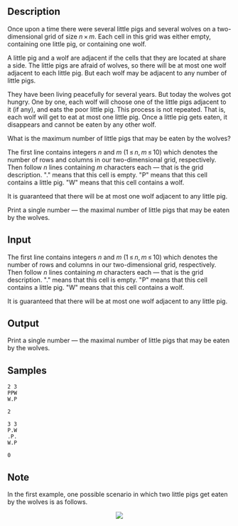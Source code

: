## Description

<div><p>Once upon a time there were several little pigs and several wolves on a two-dimensional grid of size <span class="tex-span"><i>n</i> × <i>m</i></span>. Each cell in this grid was either empty, containing one little pig, or containing one wolf.</p><p>A little pig and a wolf are adjacent if the cells that they are located at share a side. The little pigs are afraid of wolves, so there will be at most one wolf adjacent to each little pig. But each wolf may be adjacent to any number of little pigs.</p><p>They have been living peacefully for several years. But today the wolves got hungry. One by one, each wolf will choose one of the little pigs adjacent to it (if any), and eats the poor little pig. This process is not repeated. That is, each wolf will get to eat at most one little pig. Once a little pig gets eaten, it disappears and cannot be eaten by any other wolf.</p><p>What is the maximum number of little pigs that may be eaten by the wolves?</p></div><div class="input-specification"><p>The first line contains integers <span class="tex-span"><i>n</i></span> and <span class="tex-span"><i>m</i></span> (<span class="tex-span">1 ≤ <i>n</i>, <i>m</i> ≤ 10</span>) which denotes the number of rows and columns in our two-dimensional grid, respectively. Then follow <span class="tex-span"><i>n</i></span> lines containing <span class="tex-span"><i>m</i></span> characters each — that is the grid description. "<span class="tex-font-style-tt">.</span>" means that this cell is empty. "<span class="tex-font-style-tt">P</span>" means that this cell contains a little pig. "<span class="tex-font-style-tt">W</span>" means that this cell contains a wolf. </p><p>It is guaranteed that there will be at most one wolf adjacent to any little pig.</p></div><div class="output-specification"><p>Print a single number — the maximal number of little pigs that may be eaten by the wolves.</p></div>


## Input

<p>The first line contains integers <span class="tex-span"><i>n</i></span> and <span class="tex-span"><i>m</i></span> (<span class="tex-span">1 ≤ <i>n</i>, <i>m</i> ≤ 10</span>) which denotes the number of rows and columns in our two-dimensional grid, respectively. Then follow <span class="tex-span"><i>n</i></span> lines containing <span class="tex-span"><i>m</i></span> characters each — that is the grid description. "<span class="tex-font-style-tt">.</span>" means that this cell is empty. "<span class="tex-font-style-tt">P</span>" means that this cell contains a little pig. "<span class="tex-font-style-tt">W</span>" means that this cell contains a wolf. </p><p>It is guaranteed that there will be at most one wolf adjacent to any little pig.</p>


## Output

<p>Print a single number — the maximal number of little pigs that may be eaten by the wolves.</p>


## Samples

```input1
2 3
PPW
W.P

```

```output1
2

```






```input2
3 3
P.W
.P.
W.P

```

```output2
0

```




## Note

<p>In the first example, one possible scenario in which two little pigs get eaten by the wolves is as follows. </p><center> <img class="tex-graphics" src="./25636/file/hun4vViQ.png" style="max-width: 100.0%;max-height: 100.0%;"> </center>

